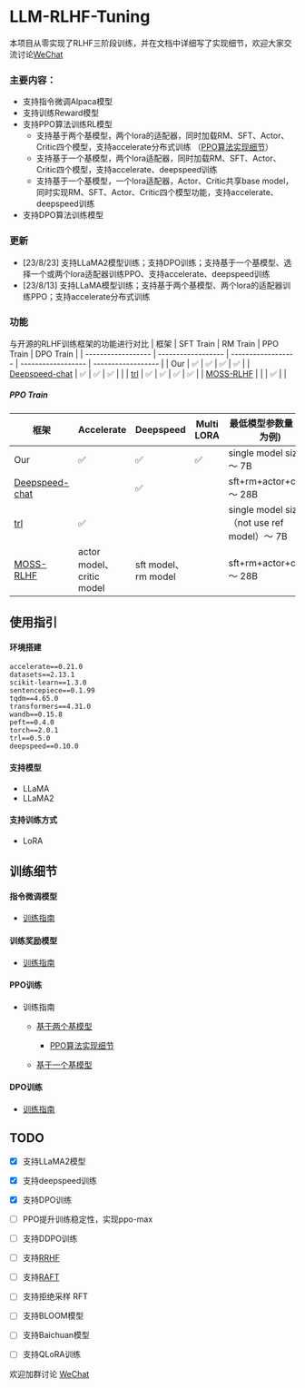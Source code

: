 # LLM-RLHF-Tuning

本项目从零实现了RLHF三阶段训练，并在文档中详细写了实现细节，欢迎大家交流讨论[WeChat](assets/RLHF讨论群.png)

### 主要内容：
- 支持指令微调Alpaca模型
- 支持训练Reward模型
- 支持PPO算法训练RL模型
    - 支持基于两个基模型，两个lora的适配器，同时加载RM、SFT、Actor、Critic四个模型，支持accelerate分布式训练 （[PPO算法实现细节](https://zhuanlan.zhihu.com/p/649665766)）
    - 支持基于一个基模型，两个lora适配器，同时加载RM、SFT、Actor、Critic四个模型，支持accelerate、deepspeed训练
    - 支持基于一个基模型，一个lora适配器，Actor、Critic共享base model，同时实现RM、SFT、Actor、Critic四个模型功能，支持accelerate、deepspeed训练
- 支持DPO算法训练模型

### 更新
- [23/8/23] 支持LLaMA2模型训练；支持DPO训练；支持基于一个基模型、选择一个或两个lora适配器训练PPO、支持accelerate、deepspeed训练
- [23/8/13] 支持LLaMA模型训练；支持基于两个基模型、两个lora的适配器训练PPO；支持accelerate分布式训练


### 功能
与开源的RLHF训练框架的功能进行对比
| 框架               |      SFT Train     |       RM Train     |       PPO Train    |       DPO Train   |
| ------------------ | ------------------ | ------------------ | ------------------ | ------------------ |
| Our                | :white_check_mark: | :white_check_mark: | :white_check_mark: | :white_check_mark: | 
| [Deepspeed-chat](https://github.com/microsoft/DeepSpeedExamples/tree/master/applications/DeepSpeed-Chat) | :white_check_mark: | :white_check_mark: | :white_check_mark: |                    |
| [trl](https://github.com/huggingface/trl)            | :white_check_mark: | :white_check_mark: | :white_check_mark: | :white_check_mark: |
| [MOSS-RLHF](https://github.com/OpenLMLab/MOSS-RLHF)      |                    |                    | :white_check_mark: |                    |


##### PPO Train 
| 框架               |     Accelerate     |    Deepspeed       |     Multi LORA     |     最低模型参数量 (7B为例) |
| ------------------ | ------------------ | ------------------ | ------------------ | ------------------ | 
| Our                | :white_check_mark: | :white_check_mark: | :white_check_mark: | single model size ～ 7B | 
| [Deepspeed-chat](https://github.com/microsoft/DeepSpeedExamples/tree/master/applications/DeepSpeed-Chat) |                    | :white_check_mark: |                    | sft+rm+actor+critic ～ 28B |
| [trl](https://github.com/huggingface/trl)            | :white_check_mark: |            |             | single model size（not use ref model）～ 7B |
| [MOSS-RLHF](https://github.com/OpenLMLab/MOSS-RLHF)      | actor model、critic model | sft model、rm model |                    | sft+rm+actor+critic ～ 28B |



## 使用指引

#### 环境搭建
```
accelerate==0.21.0
datasets==2.13.1
scikit-learn==1.3.0
sentencepiece==0.1.99
tqdm==4.65.0
transformers==4.31.0
wandb==0.15.8
peft==0.4.0
torch==2.0.1
trl==0.5.0
deepspeed==0.10.0
```

#### 支持模型
- LLaMA
- LLaMA2

#### 支持训练方式
- LoRA

## 训练细节
#### 指令微调模型
- [训练指南](https://github.com/Joyce94/LLM-RLHF-Tuning/wiki/%E6%8C%87%E4%BB%A4%E5%BE%AE%E8%B0%83%E6%A8%A1%E5%9E%8B)


#### 训练奖励模型
- [训练指南](https://github.com/Joyce94/LLM-RLHF-Tuning/wiki/%E8%AE%AD%E7%BB%83%E5%A5%96%E5%8A%B1%E6%A8%A1%E5%9E%8B)

#### PPO训练
- 训练指南
    - [基于两个基模型](https://github.com/Joyce94/LLM-RLHF-Tuning/wiki/PPO%E8%AE%AD%E7%BB%83%E2%80%90%E5%9F%BA%E4%BA%8E%E4%B8%A4%E4%B8%AA%E5%9F%BA%E6%A8%A1%E5%9E%8B)
        - [PPO算法实现细节](https://zhuanlan.zhihu.com/p/649665766)

    - [基于一个基模型](https://github.com/Joyce94/LLM-RLHF-Tuning/wiki/PPO%E8%AE%AD%E7%BB%83%E2%80%90%E5%9F%BA%E4%BA%8E%E4%B8%80%E4%B8%AA%E5%9F%BA%E6%A8%A1%E5%9E%8B)

#### DPO训练
- [训练指南](https://github.com/Joyce94/LLM-RLHF-Tuning/wiki/DPO%E8%AE%AD%E7%BB%83)

## TODO
- [x] 支持LLaMA2模型
- [x] 支持deepspeed训练
- [x] 支持DPO训练
- [ ] PPO提升训练稳定性，实现ppo-max
- [ ] 支持DDPO训练
- [ ] 支持[RRHF](https://github.com/GanjinZero/RRHF)
- [ ] 支持[RAFT](https://github.com/OptimalScale/LMFlow)
- [ ] 支持拒绝采样 RFT
- [ ] 支持BLOOM模型
- [ ] 支持Baichuan模型
- [ ] 支持QLoRA训练


欢迎加群讨论 [WeChat](assets/RLHF讨论群.png)




